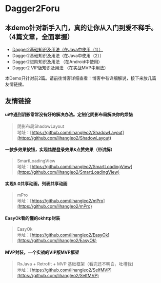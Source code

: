 # Dagger2Foru
## 本demo针对新手入门，真的让你从入门到爱不释手。（4篇文章，全面掌握）
* [Dagger2基础知识及用法（在Java中使用（1））](https://juejin.im/post/5d6f3e47f265da03aa258c72)
* Dagger2基础知识及用法（在Java中使用（2））
* Dagger2进阶知识及用法 （在Android中使用）
* Dagger2 VIP版知识及用法 （在实战MVP中用法）

本Demo只针对前2篇。请前往博客详细查看！博客中有详细解说，接下来放几篇友情链接。  
  
## 友情链接
#### ui中遇到阴影常常没有好的解决办法。定制化阴影布局解决你的烦恼
> 阴影布局ShadowLayout  
地址：[https://github.com/lihangleo2/ShadowLayout](https://github.com/lihangleo2/ShadowLayout)

#### 一款多效果按钮，实现炫酷登录效果&点赞效果（带讲解）
> SmartLoadingView  
地址：[https://github.com/lihangleo2/SmartLoadingView](https://github.com/lihangleo2/SmartLoadingView)  
  
#### 实现5.0共享动画，列表共享动画
> mPro  
地址：[https://github.com/lihangleo2/mPro](https://github.com/lihangleo2/mPro)  
  
#### EasyOk看的懂的okhttp封装
>EasyOk  
地址：[https://github.com/lihangleo2/EasyOk](https://github.com/lihangleo2/EasyOk)  
  
#### MVP封装，一个实战的VIP版MVP框架
>RxJava + Retrofit + MVP 基础框架（看完还不明白，吐槽我)  
地址：[https://github.com/lihangleo2/SelfMVP](https://github.com/lihangleo2/SelfMVP) 

